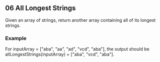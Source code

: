 ## 06 All Longest Strings

Given an array of strings, return another array containing all of its longest strings.

### Example

For inputArray = ["aba", "aa", "ad", "vcd", "aba"], the output should be
allLongestStrings(inputArray) = ["aba", "vcd", "aba"].
